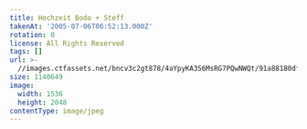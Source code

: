 ```yaml
---
title: Hochzeit Bodo + Steff
takenAt: '2005-07-06T06:52:13.000Z'
rotation: 0
license: All Rights Reserved
tags: []
url: >-
  //images.ctfassets.net/bncv3c2gt878/4aYpyKA3S6MsRG7PQwNWQt/91a88180df1b236907108d6c77802cac/hochzeit-bodo--steff_4560368846_o
size: 1140649
image:
  width: 1536
  height: 2048
contentType: image/jpeg
---
```


